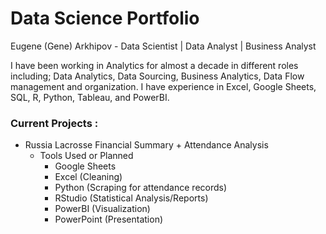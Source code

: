 # Data Science Portfolio

Eugene (Gene) Arkhipov - Data Scientist | Data Analyst | Business Analyst 

I have been working in Analytics for almost a decade in different roles including; Data Analytics, Data Sourcing, Business Analytics, Data Flow management and organization. I have experience in Excel, Google Sheets, SQL, R, Python, Tableau, and PowerBI. 

### Current Projects :
- Russia Lacrosse Financial Summary + Attendance Analysis
  - Tools Used or Planned
    - Google Sheets
    - Excel (Cleaning)
    - Python (Scraping for attendance records)
    - RStudio (Statistical Analysis/Reports)
    - PowerBI (Visualization)
    - PowerPoint (Presentation)
    
